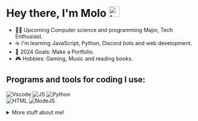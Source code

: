 # Hey there, I'm Molo <img src="https://user-images.githubusercontent.com/1303154/88677602-1635ba80-d120-11ea-84d8-d263ba5fc3c0.gif" width="28px" alt="hi">

- 👨‍💻 Upcoming Computer science and programming Major, Tech Enthusiast.
- ☕ I'm learning JavaScript, Python, Discord bots and web development.
- 🥅 2024 Goals: Make a Portfolio.
- 🎮 Hobbies: Gaming, Music and reading books.

## Programs and tools for coding I use:

![Vscode](https://img.shields.io/badge/Visual_Studio_Code-0078D4?style=for-the-badge&logo=visual%20studio%20code&logoColor=white) ![JS](https://img.shields.io/badge/JavaScript-323330?style=for-the-badge&logo=javascript&logoColor=F7DF1E)
![Python](https://img.shields.io/badge/Python-FFD43B?style=for-the-badge&logo=python&logoColor=blue)  
![HTML](https://img.shields.io/badge/HTML5-E34F26?style=for-the-badge&logo=html5&logoColor=white)
![NodeJS](https://img.shields.io/badge/Node.js-339933?style=for-the-badge&logo=nodedotjs&logoColor=white)

<details>
<summary>
More stuff about me!
</summary>

<br >

kendrick Lammar Cracks my top 5 artists.

I support Fc Barcelona :|

Middle Eastern Dev.

#### Github Stats

[![Anurag's GitHub stats](https://github-readme-stats.vercel.app/api?username=themolo&hide=contribs,prs&theme=tokyonight)](https://github.com/anuraghazra/github-readme-stats)

</details>
